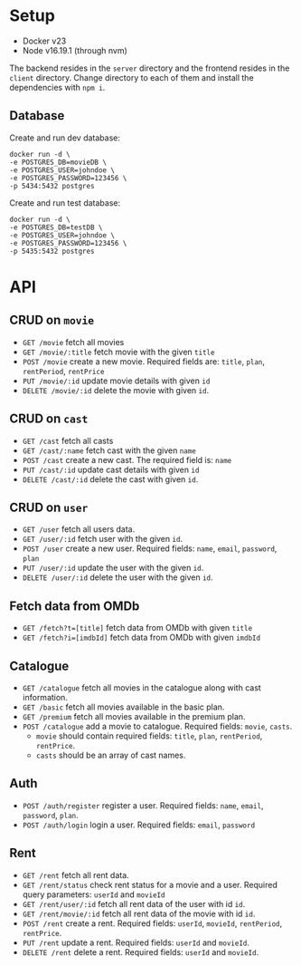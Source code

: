 # Setup
- Docker v23
- Node v16.19.1 (through nvm)

The backend resides in the `server` directory and the frontend resides in the `client` directory. Change directory to each of them and install the dependencies with `npm i`. 

## Database
Create and run dev database:

```
docker run -d \
-e POSTGRES_DB=movieDB \
-e POSTGRES_USER=johndoe \
-e POSTGRES_PASSWORD=123456 \
-p 5434:5432 postgres
```

Create and run test database:

```
docker run -d \
-e POSTGRES_DB=testDB \
-e POSTGRES_USER=johndoe \
-e POSTGRES_PASSWORD=123456 \
-p 5435:5432 postgres
```

# API

## CRUD on `movie`
- `GET /movie`  fetch all movies
- `GET /movie/:title`  fetch movie with the given `title`
- `POST /movie`  create a new movie. Required fields are: `title`, `plan`, `rentPeriod`, `rentPrice`
- `PUT /movie/:id`  update movie details with given `id`
- `DELETE /movie/:id`  delete the movie with given `id`.

## CRUD on `cast`
- `GET /cast`  fetch all casts
- `GET /cast/:name`  fetch cast with the given `name`
- `POST /cast`  create a new cast. The required field is: `name`
- `PUT /cast/:id`  update cast details with given `id`
- `DELETE /cast/:id`  delete the cast with given `id`.

## CRUD on `user`
- `GET /user`  fetch all users data.
- `GET /user/:id`  fetch user with the given `id`.
- `POST /user`  create a new user. Required fields: `name`, `email`, `password`, `plan`
- `PUT /user/:id`  update the user with the given `id`.
- `DELETE /user/:id`  delete the user with the given `id`.

## Fetch data from OMDb
- `GET /fetch?t=[title]`  fetch data from OMDb with given `title`
- `GET /fetch?i=[imdbId]`  fetch data from OMDb with given `imdbId`

## Catalogue
- `GET /catalogue`  fetch all movies in the catalogue along with cast information.
- `GET /basic`  fetch all movies available in the basic plan.
- `GET /premium`  fetch all movies available in the premium plan.
- `POST /catalogue` add a movie to catalogue. Required fields: `movie`, `casts`. 
  - `movie` should contain required fields: `title`, `plan`, `rentPeriod`, `rentPrice`. 
  - `casts` should be an array of cast names.

## Auth
- `POST /auth/register` register a user. Required fields: `name`, `email`, `password`, `plan`.
- `POST /auth/login`  login a user. Required fields: `email`, `password`

## Rent
- `GET /rent`  fetch all rent data.
- `GET /rent/status`  check rent status for a movie and a user. Required query parameters: `userId` and `movieId`
- `GET /rent/user/:id`  fetch all rent data of the user with id `id`.
- `GET /rent/movie/:id`  fetch all rent data of the movie with id `id`.
- `POST /rent`  create a rent. Required fields: `userId`, `movieId`, `rentPeriod`, `rentPrice`.
- `PUT /rent` update a rent. Required fields: `userId` and `movieId`.
- `DELETE /rent` delete a rent. Required fields: `userId` and `movieId`.
